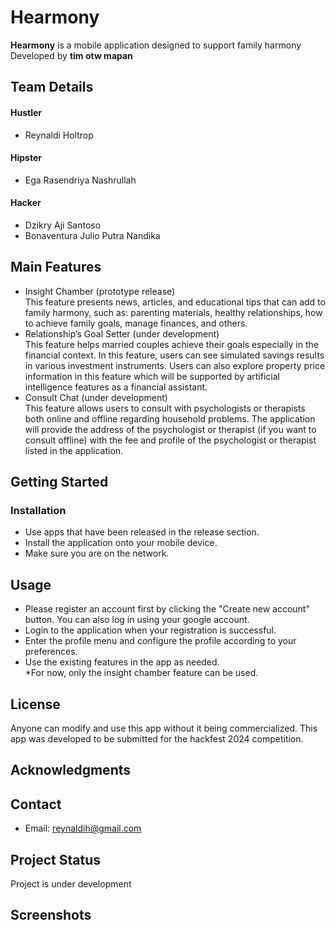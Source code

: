 # Hearmony
**Hearmony** is a mobile application designed to support family harmony <br>Developed by **tim otw mapan**

## Team Details

#### Hustler
- Reynaldi Holtrop

#### Hipster
- Ega Rasendriya Nashrullah

#### Hacker
- Dzikry Aji Santoso
- Bonaventura Julio Putra Nandika

## Main Features
- Insight Chamber (prototype release)
<br>This feature presents news, articles, and educational tips that can add to family harmony, such as: parenting materials, healthy relationships, how to achieve family goals, manage finances, and others.
- Relationship’s Goal Setter (under development)
<br>This feature helps married couples achieve their goals especially in the financial context. In this feature, users can see simulated savings results in various investment instruments. Users can also explore property price information in this feature which will be supported by artificial intelligence features as a financial assistant.
- Consult Chat (under development)
<br>This feature allows users to consult with psychologists or therapists both online and offline regarding household problems. The application will provide the address of the psychologist or therapist (if you want to consult offline) with the fee and profile of the psychologist or therapist listed in the application.

## Getting Started

### Installation
- Use apps that have been released in the release section. 
- Install the application onto your mobile device. 
- Make sure you are on the network.

## Usage
- Please register an account first by clicking the "Create new account" button. You can also log in using your google account.
- Login to the application when your registration is successful.
- Enter the profile menu and configure the profile according to your preferences.
- Use the existing features in the app as needed.
<br>*For now, only the insight chamber feature can be used.

## License
Anyone can modify and use this app without it being commercialized. This app was developed to be submitted for the hackfest 2024 competition.

## Acknowledgments


## Contact
- Email: reynaldih@gmail.com

## Project Status
Project is under development

## Screenshots


